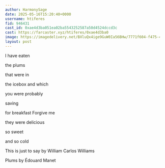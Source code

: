 ```yaml
---
author: HarmonySage
date: 2025-05-16T15:20:40+0000
username: htiferes
fid: 946431
cast_id: 0xae4d3ba051ea02ba5543252587a50d4524dccd3c
cast: https://farcaster.xyz/htiferes/0xae4d3ba0
image: https://imagedelivery.net/BXluQx4ige9GuW0Ia56BHw/7771f604-f475-468b-8851-5ed165be7d00/original
layout: post
---
```


I have eaten

the plums

that were in

the icebox
and which

you were probably

saving

for breakfast
Forgive me

they were delicious

so sweet

and so cold

This is just to say by William Carlos Williams

Plums by Édouard Manet

<img src='https://imagedelivery.net/BXluQx4ige9GuW0Ia56BHw/7771f604-f475-468b-8851-5ed165be7d00/original' alt='' referrerpolicy='no-referrer'/>
